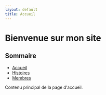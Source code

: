 ```yaml
---
layout: default
title: Accueil
---
```


# Bienvenue sur mon site

## Sommaire
- [Accueil](index.md)
- [Histoires](histoires.md)
- [Membres](membres.md)
  
Contenu principal de la page d'accueil.
<!-- Navbar -->
